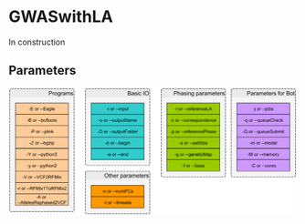 # GWASwithLA

In construction


## Parameters 

![Parameters](./Figures/Parameters.png?style=centerme)
